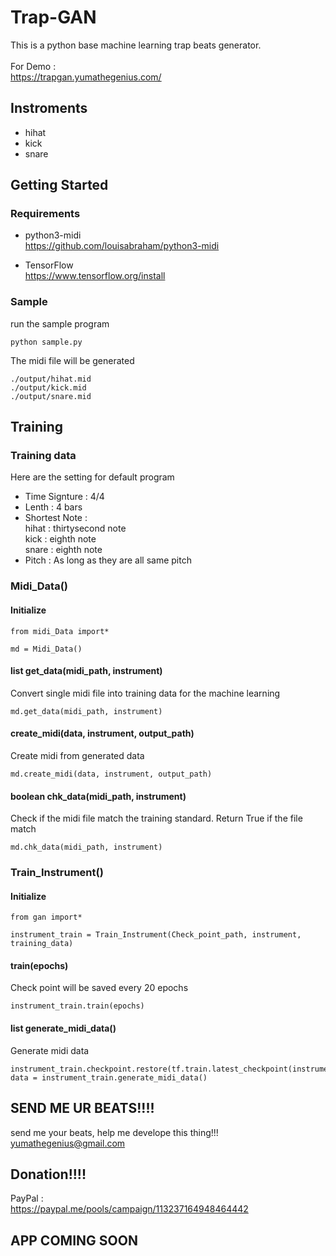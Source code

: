 # Trap-GAN
This is a python base machine learning trap beats generator.
<br><br>For Demo :<br>https://trapgan.yumathegenius.com/


## Instroments 
 - hihat
 - kick
 - snare

## Getting Started

### Requirements

- python3-midi<br>
  https://github.com/louisabraham/python3-midi

- TensorFlow<br>
  https://www.tensorflow.org/install

### Sample

run the sample program

```
python sample.py
```

The midi file will be generated 

```
./output/hihat.mid
./output/kick.mid
./output/snare.mid
```

## Training

### Training data
Here are the setting for default program
- Time Signture : 4/4
- Lenth : 4 bars
- Shortest Note : <br>  hihat : thirtysecond note
                  <br>  kick : eighth note
                  <br>  snare : eighth note
- Pitch : As long as they are all same pitch

### Midi_Data()
#### Initialize

```
from midi_Data import*

md = Midi_Data()
```

#### list get_data(midi_path, instrument)
Convert single midi file into training data for the machine learning

```
md.get_data(midi_path, instrument)
```

#### create_midi(data, instrument, output_path)
Create midi from generated data

```
md.create_midi(data, instrument, output_path)
```

#### boolean chk_data(midi_path, instrument)
Check if the midi file match the training standard. Return True if the file match 

```
md.chk_data(midi_path, instrument)
```

### Train_Instrument()

#### Initialize

```
from gan import*

instrument_train = Train_Instrument(Check_point_path, instrument, training_data)
```

#### train(epochs)
Check point will be saved every 20 epochs

```
instrument_train.train(epochs)
```

#### list generate_midi_data()
Generate midi data

```
instrument_train.checkpoint.restore(tf.train.latest_checkpoint(instrument_train.checkpoint_dir))
data = instrument_train.generate_midi_data()
```

## SEND ME UR BEATS!!!!
send me your beats, help me develope this thing!!!<br>
yumathegenius@gmail.com

## Donation!!!!
PayPal :<br>
https://paypal.me/pools/campaign/113237164948464442<br>

## APP COMING SOON
